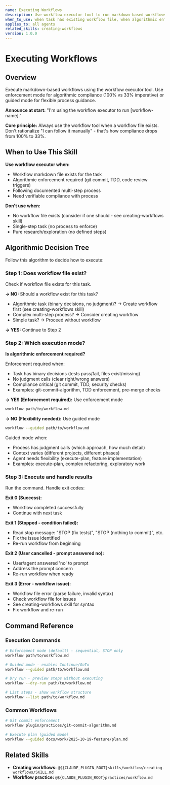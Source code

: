 ```yaml
---
name: Executing Workflows
description: Use workflow executor tool to run markdown-based workflows with enforcement or guided modes
when_to_use: when task has existing workflow file, when algorithmic enforcement needed, when following multi-step process
applies_to: all agents
related_skills: creating-workflows
version: 1.0.0
---
```


# Executing Workflows

## Overview

Execute markdown-based workflows using the workflow executor tool. Use enforcement mode for algorithmic compliance (100% vs 33% imperative) or guided mode for flexible process guidance.

**Announce at start:** "I'm using the workflow executor to run [workflow-name]."

**Core principle:** Always use the workflow tool when a workflow file exists. Don't rationalize "I can follow it manually" - that's how compliance drops from 100% to 33%.

## When to Use This Skill

**Use workflow executor when:**
- Workflow markdown file exists for the task
- Algorithmic enforcement required (git commit, TDD, code review triggers)
- Following documented multi-step process
- Need verifiable compliance with process

**Don't use when:**
- No workflow file exists (consider if one should - see creating-workflows skill)
- Single-step task (no process to enforce)
- Pure research/exploration (no defined steps)

## Algorithmic Decision Tree

Follow this algorithm to decide how to execute:

### Step 1: Does workflow file exist?

Check if workflow file exists for this task.

**→ NO:** Should a workflow exist for this task?
  - Algorithmic task (binary decisions, no judgment)? → Create workflow first (see creating-workflows skill)
  - Complex multi-step process? → Consider creating workflow
  - Simple task? → Proceed without workflow

**→ YES:** Continue to Step 2

### Step 2: Which execution mode?

**Is algorithmic enforcement required?**

Enforcement required when:
- Task has binary decisions (tests pass/fail, files exist/missing)
- No judgment calls (clear right/wrong answers)
- Compliance critical (git commit, TDD, security checks)
- Examples: git-commit-algorithm, TDD enforcement, pre-merge checks

**→ YES (Enforcement required):** Use enforcement mode

```bash
workflow path/to/workflow.md
```

**→ NO (Flexibility needed):** Use guided mode

```bash
workflow --guided path/to/workflow.md
```

Guided mode when:
- Process has judgment calls (which approach, how much detail)
- Context varies (different projects, different phases)
- Agent needs flexibility (execute-plan, feature implementation)
- Examples: execute-plan, complex refactoring, exploratory work

### Step 3: Execute and handle results

Run the command. Handle exit codes:

**Exit 0 (Success):**
- Workflow completed successfully
- Continue with next task

**Exit 1 (Stopped - condition failed):**
- Read stop message: "STOP (fix tests)", "STOP (nothing to commit)", etc.
- Fix the issue identified
- Re-run workflow from beginning

**Exit 2 (User cancelled - prompt answered no):**
- User/agent answered 'no' to prompt
- Address the prompt concern
- Re-run workflow when ready

**Exit 3 (Error - workflow issue):**
- Workflow file error (parse failure, invalid syntax)
- Check workflow file for issues
- See creating-workflows skill for syntax
- Fix workflow and re-run

## Command Reference

### Execution Commands

```bash
# Enforcement mode (default) - sequential, STOP only
workflow path/to/workflow.md

# Guided mode - enables Continue/GoTo
workflow --guided path/to/workflow.md

# Dry run - preview steps without executing
workflow --dry-run path/to/workflow.md

# List steps - show workflow structure
workflow --list path/to/workflow.md
```

### Common Workflows

```bash
# Git commit enforcement
workflow plugin/practices/git-commit-algorithm.md

# Execute plan (guided mode)
workflow --guided docs/work/2025-10-19-feature/plan.md
```

## Related Skills

- **Creating workflows:** `@${CLAUDE_PLUGIN_ROOT}skills/workflow/creating-workflows/SKILL.md`
- **Workflow practice:** `@${CLAUDE_PLUGIN_ROOT}practices/workflow.md`
